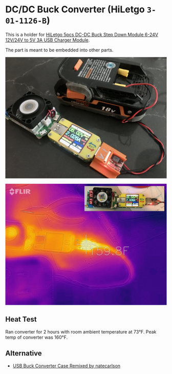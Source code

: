 # DC/DC Buck Converter (HiLetgo `3-01-1126-B`)

This is a holder for [HiLetgo 5pcs DC-DC Buck Step Down Module 6-24V 12V/24V to 5V 3A USB Charger Module](https://www.amazon.com/gp/product/B01HXU1C6U/ref=ppx_yo_dt_b_asin_title_o00_s00?ie=UTF8&psc=1).

The part is meant to be embedded into other parts.

![Coaster](images/view_a.JPG)

![Heat View](images/view_b.JPG)

## Heat Test

Ran converter for 2 hours with room ambient temperature at 73°F. Peak temp of converter was 160°F.



## Alternative

* [USB Buck Converter Case Remixed
by natecarlson](https://www.thingiverse.com/thing:3416010/files)